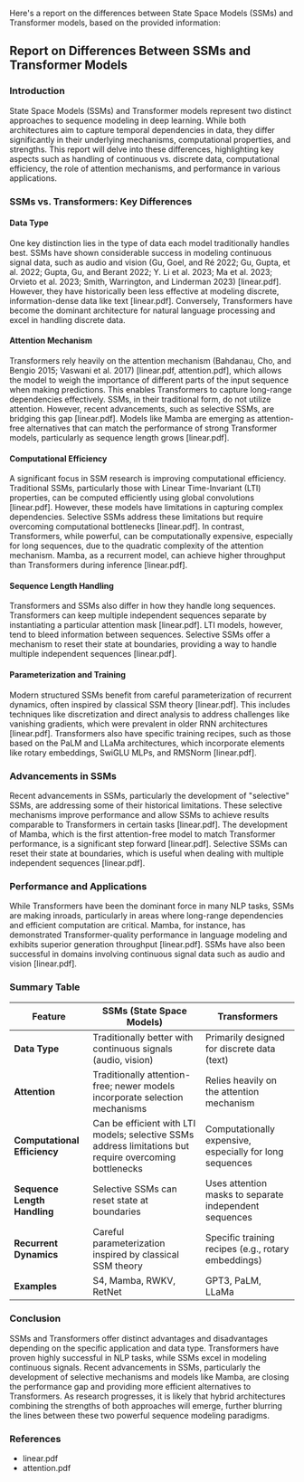 Here's a report on the differences between State Space Models (SSMs) and Transformer models, based on the provided information:

## Report on Differences Between SSMs and Transformer Models

### Introduction
State Space Models (SSMs) and Transformer models represent two distinct approaches to sequence modeling in deep learning. While both architectures aim to capture temporal dependencies in data, they differ significantly in their underlying mechanisms, computational properties, and strengths. This report will delve into these differences, highlighting key aspects such as handling of continuous vs. discrete data, computational efficiency, the role of attention mechanisms, and performance in various applications.

### SSMs vs. Transformers: Key Differences

#### Data Type
One key distinction lies in the type of data each model traditionally handles best. SSMs have shown considerable success in modeling continuous signal data, such as audio and vision (Gu, Goel, and Ré 2022; Gu, Gupta, et al. 2022; Gupta, Gu, and Berant 2022; Y. Li et al. 2023; Ma et al. 2023; Orvieto et al. 2023; Smith, Warrington, and Linderman 2023) [linear.pdf]. However, they have historically been less effective at modeling discrete, information-dense data like text [linear.pdf]. Conversely, Transformers have become the dominant architecture for natural language processing and excel in handling discrete data.

#### Attention Mechanism
Transformers rely heavily on the attention mechanism (Bahdanau, Cho, and Bengio 2015; Vaswani et al. 2017) [linear.pdf, attention.pdf], which allows the model to weigh the importance of different parts of the input sequence when making predictions. This enables Transformers to capture long-range dependencies effectively. SSMs, in their traditional form, do not utilize attention. However, recent advancements, such as selective SSMs, are bridging this gap [linear.pdf].  Models like Mamba are emerging as attention-free alternatives that can match the performance of strong Transformer models, particularly as sequence length grows [linear.pdf].

#### Computational Efficiency
A significant focus in SSM research is improving computational efficiency.  Traditional SSMs, particularly those with Linear Time-Invariant (LTI) properties, can be computed efficiently using global convolutions [linear.pdf]. However, these models have limitations in capturing complex dependencies. Selective SSMs address these limitations but require overcoming computational bottlenecks [linear.pdf].  In contrast, Transformers, while powerful, can be computationally expensive, especially for long sequences, due to the quadratic complexity of the attention mechanism.  Mamba, as a recurrent model, can achieve higher throughput than Transformers during inference [linear.pdf].

#### Sequence Length Handling
Transformers and SSMs also differ in how they handle long sequences. Transformers can keep multiple independent sequences separate by instantiating a particular attention mask [linear.pdf]. LTI models, however, tend to bleed information between sequences. Selective SSMs offer a mechanism to reset their state at boundaries, providing a way to handle multiple independent sequences [linear.pdf].

#### Parameterization and Training
Modern structured SSMs benefit from careful parameterization of recurrent dynamics, often inspired by classical SSM theory [linear.pdf]. This includes techniques like discretization and direct analysis to address challenges like vanishing gradients, which were prevalent in older RNN architectures [linear.pdf].  Transformers also have specific training recipes, such as those based on the PaLM and LLaMa architectures, which incorporate elements like rotary embeddings, SwiGLU MLPs, and RMSNorm [linear.pdf].

### Advancements in SSMs

Recent advancements in SSMs, particularly the development of "selective" SSMs, are addressing some of their historical limitations. These selective mechanisms improve performance and allow SSMs to achieve results comparable to Transformers in certain tasks [linear.pdf]. The development of Mamba, which is the first attention-free model to match Transformer performance, is a significant step forward [linear.pdf]. Selective SSMs can reset their state at boundaries, which is useful when dealing with multiple independent sequences [linear.pdf].

### Performance and Applications
While Transformers have been the dominant force in many NLP tasks, SSMs are making inroads, particularly in areas where long-range dependencies and efficient computation are critical. Mamba, for instance, has demonstrated Transformer-quality performance in language modeling and exhibits superior generation throughput [linear.pdf].  SSMs have also been successful in domains involving continuous signal data such as audio and vision [linear.pdf].

### Summary Table

| Feature | SSMs (State Space Models) | Transformers |
|--------------------------|-----------------------------------------------------------------|-----------------------------------------------------------------|
| **Data Type** | Traditionally better with continuous signals (audio, vision) | Primarily designed for discrete data (text) |
| **Attention** | Traditionally attention-free; newer models incorporate selection mechanisms | Relies heavily on the attention mechanism |
| **Computational Efficiency** | Can be efficient with LTI models; selective SSMs address limitations but require overcoming bottlenecks | Computationally expensive, especially for long sequences |
| **Sequence Length Handling** | Selective SSMs can reset state at boundaries | Uses attention masks to separate independent sequences |
| **Recurrent Dynamics** | Careful parameterization inspired by classical SSM theory | Specific training recipes (e.g., rotary embeddings) |
| **Examples** | S4, Mamba, RWKV, RetNet | GPT3, PaLM, LLaMa |

### Conclusion
SSMs and Transformers offer distinct advantages and disadvantages depending on the specific application and data type. Transformers have proven highly successful in NLP tasks, while SSMs excel in modeling continuous signals. Recent advancements in SSMs, particularly the development of selective mechanisms and models like Mamba, are closing the performance gap and providing more efficient alternatives to Transformers. As research progresses, it is likely that hybrid architectures combining the strengths of both approaches will emerge, further blurring the lines between these two powerful sequence modeling paradigms.

### References
*   linear.pdf
*   attention.pdf
